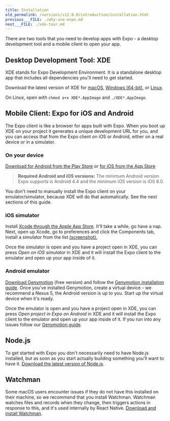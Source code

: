 ```yaml
---
title: Installation
old_permalink: /versions/v12.0.0/introduction/installation.html
previous___FILE: ./why-use-expo.md
next___FILE: ./xde-tour.md
---
```


There are two tools that you need to develop apps with Expo - a desktop development tool and a mobile client to open your app.

## Desktop Development Tool: XDE

XDE stands for Expo Development Environment. It is a standalone desktop app that includes all dependencies you'll need to get started.

Download the latest version of XDE for [macOS](https://xde-updates.exponentjs.com/download/mac), [Windows (64-bit)](https://xde-updates.exponentjs.com/download/win32), or [Linux](https://xde-updates.exponentjs.com/download/linux-x86_64).

On Linux, open with `chmod a+x XDE*.AppImage` and `./XDE*.AppImage`.

## Mobile Client: Expo for iOS and Android

The Expo client is like a browser for apps built with Expo. When you boot up XDE on your project it generates a unique development URL for you, and you can access that from the Expo client on iOS or Android, either on a real device or in a simulator.

### On your device

[Download for Android from the Play Store](https://play.google.com/store/apps/details?id=host.exp.exponent) or [for iOS from the App Store](https://itunes.com/apps/exponent)

> **Required Android and iOS versions:** The minimum Android version Expo supports is Android 4.4 and the minimum iOS version is iOS 8.0.

You don't need to manually install the Expo client on your emulator/simulator, because XDE will do that automatically. See the next sections of this guide.

### iOS simulator

Install [Xcode through the Apple App Store](https://itunes.apple.com/app/xcode/id497799835). It'll take a while, go have a nap. Next, open up Xcode, go to preferences and click the Components tab, install a simulator from the list [(screenshot).](/_static/img/xcode-simulator.png)

Once the simulator is open and you have a project open in XDE, you can press _Open on iOS simulator_ in XDE and it will install the Expo client to the emulator and open up your app inside of it.

### Android emulator

[Download Genymotion](https://www.genymotion.com/fun-zone/) (free version) and follow the [Genymotion installation guide](https://docs.genymotion.com/Content/01_Get_Started/Installation.htm). Once you've installed Genymotion, create a virtual device - we recommend a Nexus 5, the Android version is up to you. Start up the virtual device when it's ready.

Once the emulator is open and you have a project open in XDE, you can press _Open project in Expo on Android_ in XDE and it will install the Expo client to the emulator and open up your app inside of it. If you run into any issues follow our [Genymotion guide](../guides/genymotion.html#genymotion).

## Node.js

To get started with Expo you don't necessarily need to have Node.js installed, but as soon as you start actually building something you'll want to have it. [Download the latest version of Node.js](https://nodejs.org/en/).

## Watchman

Some macOS users encounter issues if they do not have this installed on their machine, so we recommend that you install Watchman. Watchman watches files and records when they change, then triggers actions in response to this, and it's used internally by React Native. [Download and install Watchman](https://facebook.github.io/watchman/docs/install.html).
